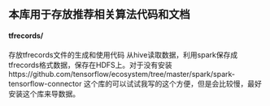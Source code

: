 ## 本库用于存放推荐相关算法代码和文档
#### tfrecords/
存放tfrecords文件的生成和使用代码
从hive读取数据，利用spark保存成tfrecords格式数据，保存在HDFS上。对于没有安装https://github.com/tensorflow/ecosystem/tree/master/spark/spark-tensorflow-connector 这个库的可以试试我写的这个方便，但是会比较慢，最好安装这个库来导数据。
